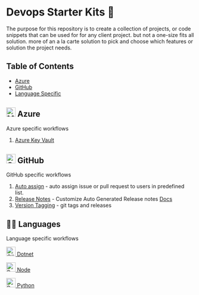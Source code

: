 #   Devops Starter Kits 🧰
The purpose for this repository is to create a collection of projects, or code snippets that can be used for
for any client project. but not a one-size fits all solution. more of an a la carte solution to pick and choose
which features or solution the project needs.

## Table of Contents

-  [   Azure](#azure) 
-   [GitHub](#github)
-  [Language Specific](#languages)



## <img width="25" src="https://user-images.githubusercontent.com/25181517/183911544-95ad6ba7-09bf-4040-ac44-0adafedb9616.png" alt="Microsoft Azure" title="Microsoft Azure"/> Azure 
Azure specific workflows

1. [Azure Key Vault](azure/README.md#keyvault)


## <img width="25" src="https://user-images.githubusercontent.com/25181517/192108374-8da61ba1-99ec-41d7-80b8-fb2f7c0a4948.png" alt="GitHub" title="GitHub"/> GitHub
GitHub specific workflows

1. [Auto assign](auto-assign/README.md) - auto assign issue or pull request to users in predefined list.
1. [Release Notes](.github/release.yml) - Customize Auto Generated Release notes [Docs](https://docs.github.com/en/repositories/releasing-projects-on-github/automatically-generated-release-notes#configuring-automatically-generated-release-notes)
1. [Version Tagging](version/README.md) - git tags and releases

## 👩‍💻 Languages  
Language specific workflows

 [<img width="25" src="https://user-images.githubusercontent.com/25181517/121405384-444d7300-c95d-11eb-959f-913020d3bf90.png" alt="C#" title="C#"/>  Dotnet](dotnet/README.md)

 [<img width="25" src="https://user-images.githubusercontent.com/25181517/183897015-94a058a6-b86e-4e42-a37f-bf92061753e5.png" alt="React" title="React"/>  Node](react-app/README.md)

 [<img width="25" src="https://user-images.githubusercontent.com/25181517/183423507-c056a6f9-1ba8-4312-a350-19bcbc5a8697.png" alt="Python" title="Python"/> Python](python/README.md)